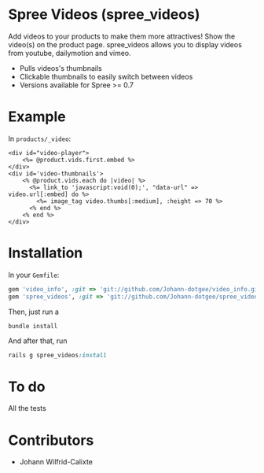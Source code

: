 Spree Videos (spree_videos)
===========

Add videos to your products to make them more attractives!
Show the video(s) on the product page.
spree_videos allows you to display videos from youtube, dailymotion and vimeo.

* Pulls videos's thumbnails
* Clickable thumbnails to easily switch between videos
* Versions available for Spree >= 0.7

Example
=======
In `products/_video`:
```erb
<div id="video-player">
	<%= @product.vids.first.embed %>
</div>
<div id='video-thumbnails'>
	<% @product.vids.each do |video| %>
	  <%= link_to 'javascript:void(0);', "data-url" => video.url[:embed] do %>
	  	<%= image_tag video.thumbs[:medium], :height => 70 %>
	  <% end %>
	<% end %>
</div>
```



Installation
============

In your `Gemfile`:

```ruby
gem 'video_info', :git => 'git://github.com/Johann-dotgee/video_info.git'
gem 'spree_videos', :git => 'git://github.com/Johann-dotgee/spree_videos.git'
```

Then, just run a
```
bundle install
```

And after that, run
```ruby
rails g spree_videos:install
```

To do
=====
All the tests

Contributors
=======
* Johann Wilfrid-Calixte
